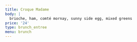 ```yaml
---
title: Croque Madame
body: |
  brioche, ham, comté mornay, sunny side egg, mixed greens
price: '24'
type: brunch_entree
menu: brunch
---
```



